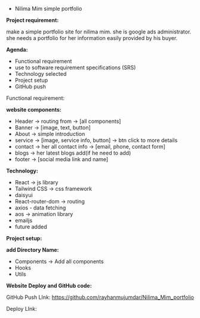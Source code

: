 * Nilima Mim simple portfolio

**Project requirement:** 

make a simple portfolio site for nilima mim. she is google ads administrator. she needs a portfolio for her information easily provided by his buyer.

**Agenda:**

- Functional requirement
- use to software requirement specifications (SRS)
- Technology selected
- Project setup
- GitHub push

Functional requirement: 

**website components:**

- Header → routing from → [all components]
- Banner  → [image, text, button]
- About → simple introduction
- service → [image, service info, button] → btn click to more details
- contact → her all contact info → [email, phone, contact form]
- blogs → her latest blogs add(if he need to add)
- footer → [social media link and name]

**Technology:**

- React → js library
- Tailwind CSS → css framework
- daisyui
- React-router-dom → routing
- axios - data fetching
- aos → animation library
- emailjs
- future added

**Project setup:**

**add Directory Name:**
- Components → Add all components
- Hooks
- Utils

**Website Deploy and GitHub code:**

GitHub Push LInk: https://github.com/rayhanmujumdar/Nilima_Mim_portfolio

Deploy LInk: